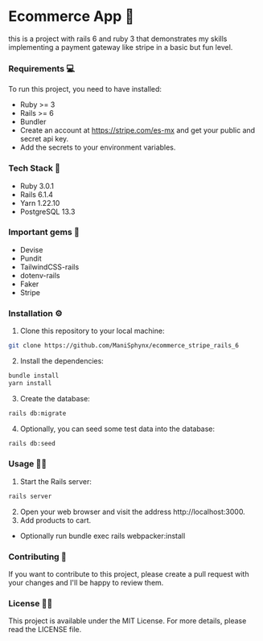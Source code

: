 # Ecommerce App 🛒
this is a project with rails 6 and ruby 3 that demonstrates my skills implementing a payment gateway like stripe in a basic but fun level.

### Requirements 💻
To run this project, you need to have installed:

* Ruby >= 3
* Rails >= 6
* Bundler 
* Create an account at https://stripe.com/es-mx and get your public and secret api key.
* Add the secrets to your environment variables.

### Tech Stack 🙌

- Ruby 3.0.1
- Rails 6.1.4
- Yarn 1.22.10
- PostgreSQL 13.3

### Important gems 💎

- Devise
- Pundit
- TailwindCSS-rails
- dotenv-rails
- Faker
- Stripe

### Installation ⚙️
1. Clone this repository to your local machine:

```bash 
git clone https://github.com/ManiSphynx/ecommerce_stripe_rails_6
```

2. Install the dependencies:

```bash 
bundle install
yarn install
```

3. Create the database:

```bash 
rails db:migrate
```

4. Optionally, you can seed some test data into the database:

```bash 
rails db:seed
```

### Usage 👨‍💻

1. Start the Rails server:

```bash 
rails server
```

2. Open your web browser and visit the address http://localhost:3000.
3. Add products to cart.

* Optionally run bundle exec rails webpacker:install

### Contributing 🤝

If you want to contribute to this project, please create a pull request with your changes and I'll be happy to review them.

### License 👮‍♂️

This project is available under the MIT License. For more details, please read the LICENSE file.


